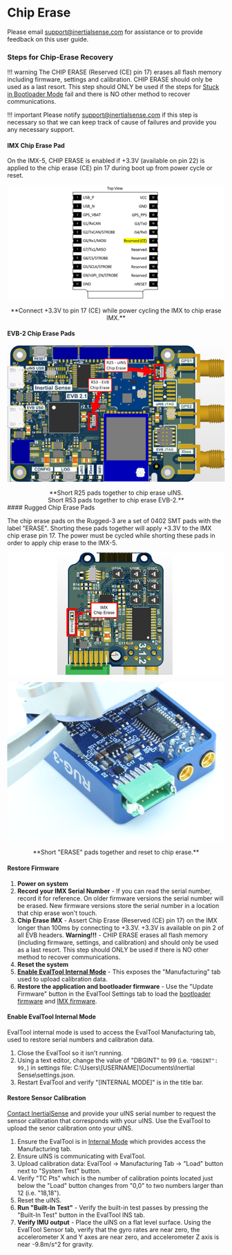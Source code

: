# Chip Erase

Please email [support@inertialsense.com](mailto:support@inertialsense.com) for assistance or to provide feedback on this user guide.

### Steps for Chip-Erase Recovery

!!! warning
    The CHIP ERASE (Reserved (CE) pin 17) erases all flash memory including firmware, settings and calibration.  CHIP ERASE should only be used as a last resort.  This step should ONLY be used if the steps for [Stuck in Bootloader Mode](#stuck-in-bootloader-mode) fail and there is NO other method to recover communications.

!!! important
    Please notify support@inertialsense.com if this step is necessary so that we can keep track of cause of failures and provide you any necessary support.

#### IMX Chip Erase Pad

On the IMX-5, CHIP ERASE is enabled if +3.3V (available on pin 22) is applied to the chip erase (CE) pin 17 during boot up from power cycle or reset.   

![Module Chip Erase Pin](../images/module_chip_erase.png)

<center>**Connect +3.3V to pin 17 (CE) while power cycling the IMX to chip erase IMX.**</center>

#### EVB-2 Chip Erase Pads

![EVB-2 Chip Erase Pads](../images/evb2_chip_erase.png)

<center>**Short R25 pads together to chip erase uINS.
    <br>Short R53 pads together to chip erase EVB-2.**</center>
#### Rugged Chip Erase Pads

The chip erase pads on the Rugged-3 are a set of 0402 SMT pads with the label "ERASE".  Shorting these pads together will apply +3.3V to the IMX chip erase pin 17.  The power must be cycled while shorting these pads in order to apply chip erase to the IMX-5.

![Rugged-3 Chip Erase Pads](../images/rug3_chip_erase_cad.jpg)

![](../images/rug_chip_erase.jpg)

<center>**Short "ERASE" pads together and reset to chip erase.**</center>

#### Restore Firmware

1. **Power on system**
2. **Record your IMX Serial Number** - If you can read the serial number, record it for reference.  On older firmware versions the serial number will be erased.  New firmware versions store the serial number in a location that chip erase won't touch.   
3. **Chip Erase IMX** - Assert Chip Erase (Reserved (CE) pin 17) on the IMX longer than 100ms by connecting to +3.3V.  +3.3V is available on pin 2 of all EVB headers.  **Warning!!!** - CHIP ERASE erases all flash memory (including firmware, settings, and calibration) and should only be used as a last resort. This step should ONLY be used if there is NO other method to recover communications.  
4. **Reset the system**
5. [**Enable EvalTool Internal Mode**](#enable-evaltool-internal-mode) - This exposes the "Manufacturing" tab used to upload calibration data.
6. **Restore the application and bootloader firmware** - Use the "Update Firmware" button in the EvalTool Settings tab to load the [bootloader firmware]( https://github.com/inertialsense/InertialSenseSDK/releases/tag/bootloader ) and [IMX firmware](https://github.com/inertialsense/InertialSenseSDK/releases). 

#### Enable EvalTool Internal Mode

EvalTool internal mode is used to access the EvalTool Manufacturing tab, used to restore serial numbers and calibration data.   

1. Close the EvalTool so it isn't running.  
2. Using a text editor, change the value of "DBGINT" to 99 (i.e. `"DBGINT": 99,`) in settings file:  C:\Users\\[USERNAME]\Documents\Inertial Sense\settings.json.
3. Restart EvalTool and verify "[INTERNAL MODE]" is in the title bar.

#### Restore Sensor Calibration

[Contact InertialSense](mailto:support@inertialsense.com) and provide your uINS serial number to request the sensor calibration that corresponds with your uINS.  Use the EvalTool to upload the senor calibration onto your uINS.  

1. Ensure the EvalTool is in [Internal Mode](#enable-evaltool-internal-mode) which provides access the Manufacturing tab.
2. Ensure uINS is communicating with EvalTool.
3. Upload calibration data: EvalTool -> Manufacturing Tab -> "Load" button next to "System Test" button.
4. Verify "TC Pts" which is the number of calibration points located just below the "Load" button changes from "0,0" to two numbers larger than 12 (i.e. "18,18"). 
5. Reset the uINS.
6. **Run "Built-In Test"**  - Verify the built-in test passes by pressing the "Built-In Test" button in the EvalTool INS tab.
7. **Verify IMU output** - Place the uINS on a flat level surface.  Using the EvalTool Sensor tab, verify that the gyro rates are near zero, the accelerometer X and Y axes are near zero, and accelerometer Z axis is near -9.8m/s^2 for gravity.

